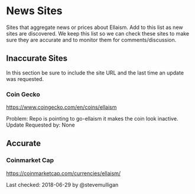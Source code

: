 # News Sites

Sites that aggregate news or prices about Ellaism.  Add to this list as new sites are discovered.  We keep this list so we can check these sites to make sure they are accurate and to monitor them for comments/discussion.


## Inaccurate Sites

In this section be sure to include the site URL and the last time an update was requested.

### Coin Gecko

https://www.coingecko.com/en/coins/ellaism

Problem: Repo is pointing to go-ellaism it makes the coin look inactive.
Update Requested by: None


## Accurate


### Coinmarket Cap

https://coinmarketcap.com/currencies/ellaism/

Last checked: 2018-06-29 by @stevemulligan

